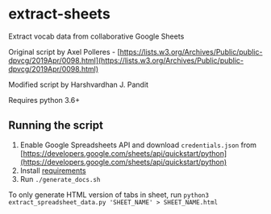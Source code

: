 # extract-sheets
Extract vocab data from collaborative Google Sheets

Original script by Axel Polleres - [https://lists.w3.org/Archives/Public/public-dpvcg/2019Apr/0098.html](https://lists.w3.org/Archives/Public/public-dpvcg/2019Apr/0098.html)

Modified script by Harshvardhan J. Pandit

Requires python 3.6+

## Running the script

1. Enable Google Spreadsheets API and download  `credentials.json` from [https://developers.google.com/sheets/api/quickstart/python](https://developers.google.com/sheets/api/quickstart/python)
2. Install [requirements](requirements.txt)
3. Run `./generate_docs.sh`

To only generate HTML version of tabs in sheet, run `python3 extract_spreadsheet_data.py 'SHEET_NAME' > SHEET_NAME.html`

